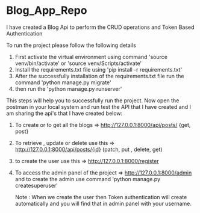 # Blog_App_Repo
I have created a Blog Api to perform the CRUD operations and Token Based Authentication

To run the project please follow the following details
1. First activate the virtual environment using command 'source venv/bin/activate' or 'source venv/Scripts/activate' 
1. Install the requirements.txt file using 'pip install -r requirements.txt'
2. After the successfully installation of the requirements.txt file run the command 'python manage.py migrate'
3. then run the 'python manage.py runserver'

This steps will help you to successfully run the project.
Now open the postman in your local system and run test the API that I have created and I am sharing the api's that I have created below:
1. To create or to get all the blogs => http://127.0.0.1:8000/api/posts/ {get, post}
2. To retrieve , update or delete use this => http://127.0.0.1:8000/api/posts/{id} (patch, put , delete, get)
3. to create the user use this => http://127.0.0.1:8000/register
4. To access the admin panel of the project => http://127.0.0.1:8000/admin and to create the admin use command 'python manage.py createsuperuser'

   Note : When we create the user then Token authentication will create automatically and you will find that in admin panel with your username.
